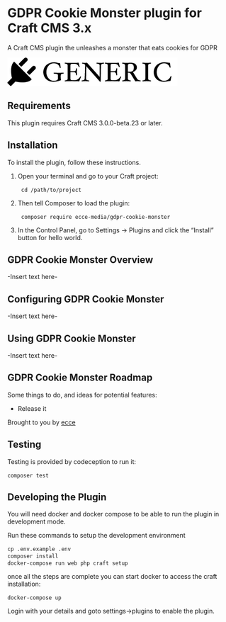 # GDPR Cookie Monster plugin for Craft CMS 3.x

A Craft CMS plugin the unleashes a monster that eats cookies for GDPR

![Screenshot](resources/img/plugin-logo.png)

## Requirements

This plugin requires Craft CMS 3.0.0-beta.23 or later.

## Installation

To install the plugin, follow these instructions.

1. Open your terminal and go to your Craft project:

        cd /path/to/project

2. Then tell Composer to load the plugin:

        composer require ecce-media/gdpr-cookie-monster

3. In the Control Panel, go to Settings → Plugins and click the “Install” button for hello world.

## GDPR Cookie Monster Overview

-Insert text here-

## Configuring GDPR Cookie Monster

-Insert text here-

## Using GDPR Cookie Monster

-Insert text here-

## GDPR Cookie Monster Roadmap

Some things to do, and ideas for potential features:

* Release it

Brought to you by [ecce](https://ecce.uk)

## Testing

Testing is provided by codeception to run it:

    composer test
    

## Developing the Plugin

You will need docker and docker compose to be able to run the plugin in development mode.

Run these commands to setup the development environment

    cp .env.example .env
    composer install
    docker-compose run web php craft setup
    
once all the steps are complete you can start docker to access the craft installation:

    docker-compose up

Login with your details and goto settings->plugins to enable the plugin.  
